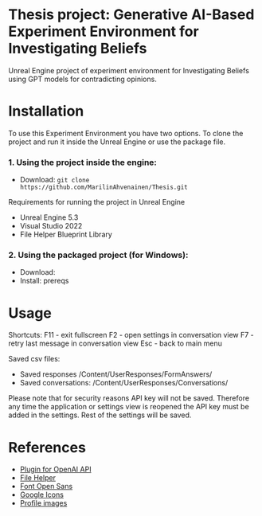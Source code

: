 # Thesis project: Generative AI-Based Experiment Environment for Investigating Beliefs

Unreal Engine project of experiment environment for Investigating Beliefs using GPT models for contradicting opinions.

# Installation

To use this Experiment Environment you have two options. To clone the project and run it inside the Unreal Engine or use the package file. 

### 1. Using the project inside the engine:

- Download: `git clone https://github.com/MarilinAhvenainen/Thesis.git`

Requirements for running the project in Unreal Engine
- Unreal Engine 5.3
- Visual Studio 2022
- File Helper Blueprint Library

### 2. Using the packaged project (for Windows):
- Download:
- Install: prereqs

# Usage

Shortcuts:
F11 - exit fullscreen
F2 - open settings in conversation view
F7 - retry last message in conversation view
Esc - back to main menu

Saved csv files:
- Saved responses /Content/UserResponses/FormAnswers/
- Saved conversations: /Content/UserResponses/Conversations/ 

Please note that for security reasons API key will not be saved. Therefore any time the application or settings view is reopened the API key must be added in the settings. Rest of the settings will be saved.

# References
- [Plugin for OpenAI API](https://github.com/KellanM/OpenAI-Api-Unreal)
- [File Helper](https://www.unrealengine.com/marketplace/en-US/product/file-helper-bp-library)
- [Font Open Sans](https://fonts.google.com/specimen/Open+Sans)
- [Google Icons](https://fonts.google.com/icons)
- [Profile images](https://commons.wikimedia.org/wiki/File:Default_pfp.jpg)

